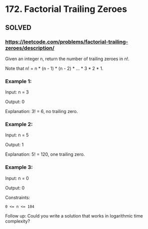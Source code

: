 # 172. Factorial Trailing Zeroes

## SOLVED
### https://leetcode.com/problems/factorial-trailing-zeroes/description/
Given an integer n, return the number of trailing zeroes in n!.



Note that n! = n * (n - 1) * (n - 2) * ... * 3 * 2 * 1.





### Example 1:





Input: n = 3


Output: 0



Explanation: 3! = 6, no trailing zero.





### Example 2:





Input: n = 5


Output: 1



Explanation: 5! = 120, one trailing zero.





### Example 3:





Input: n = 0


Output: 0







Constraints:





	0 <= n <= 104







Follow up: Could you write a solution that works in logarithmic time complexity?

